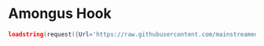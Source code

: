 # Amongus Hook

```lua
loadstring(request({Url='https://raw.githubusercontent.com/mainstreamed/amongus-hook/main/mainloader.lua',Method='GET'}).Body)();
```
